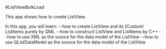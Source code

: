 #ListViewBulkLoad

This app shows how to create ListView.

In this app, you will learn:
--how to create ListView and its (Custom) ListItems purely by QML
--how to construct ListView and ListItems by C++
--how to use XML as the source for the data model of the ListView
--how to use QListDataModel as the source for the data model of the ListView
